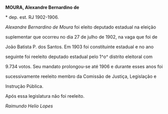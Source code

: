 **MOURA, Alexandre Bernardino de**



\* dep. est. RJ 1902-1906.



*Alexandre Bernardino de Moura* foi eleito deputado estadual na eleição

suplementar que ocorreu no dia 27 de julho de 1902, na vaga que foi de

João Batista P. dos Santos. Em 1903 foi constituinte estadual e no ano

seguinte foi reeleito deputado estadual pelo 1^o^ distrito eleitoral com

9.734 votos. Seu mandato prolongou-se até 1906 e durante esses anos foi

sucessivamente reeleito membro da Comissão de Justiça, Legislação e

Instrução Pública.



Após essa legislatura não foi reeleito.



*Raimundo Helio Lopes*



